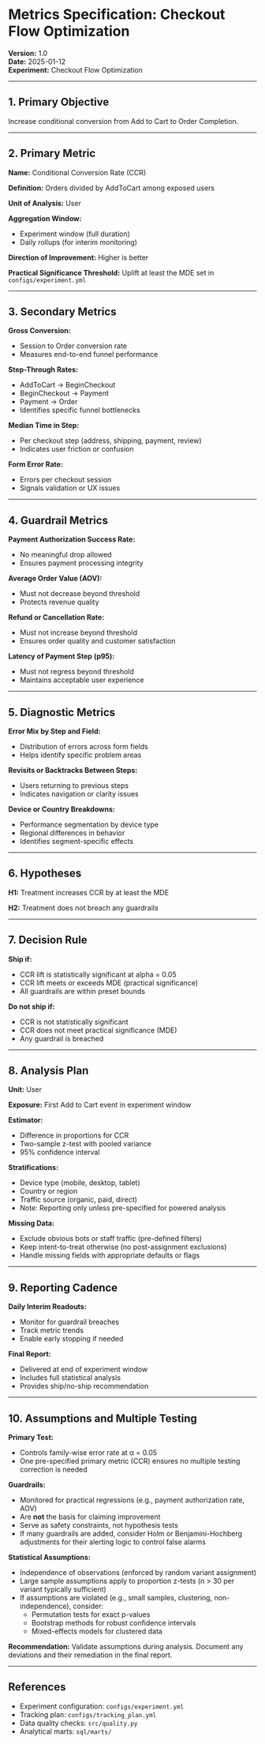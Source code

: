 # Metrics Specification: Checkout Flow Optimization

**Version:** 1.0  
**Date:** 2025-01-12  
**Experiment:** Checkout Flow Optimization

---

## 1. Primary Objective

Increase conditional conversion from Add to Cart to Order Completion.

---

## 2. Primary Metric

**Name:** Conditional Conversion Rate (CCR)

**Definition:** Orders divided by AddToCart among exposed users

**Unit of Analysis:** User

**Aggregation Window:**
- Experiment window (full duration)
- Daily rollups (for interim monitoring)

**Direction of Improvement:** Higher is better

**Practical Significance Threshold:** Uplift at least the MDE set in `configs/experiment.yml`

---

## 3. Secondary Metrics

**Gross Conversion:**
- Session to Order conversion rate
- Measures end-to-end funnel performance

**Step-Through Rates:**
- AddToCart → BeginCheckout
- BeginCheckout → Payment
- Payment → Order
- Identifies specific funnel bottlenecks

**Median Time in Step:**
- Per checkout step (address, shipping, payment, review)
- Indicates user friction or confusion

**Form Error Rate:**
- Errors per checkout session
- Signals validation or UX issues

---

## 4. Guardrail Metrics

**Payment Authorization Success Rate:**
- No meaningful drop allowed
- Ensures payment processing integrity

**Average Order Value (AOV):**
- Must not decrease beyond threshold
- Protects revenue quality

**Refund or Cancellation Rate:**
- Must not increase beyond threshold
- Ensures order quality and customer satisfaction

**Latency of Payment Step (p95):**
- Must not regress beyond threshold
- Maintains acceptable user experience

---

## 5. Diagnostic Metrics

**Error Mix by Step and Field:**
- Distribution of errors across form fields
- Helps identify specific problem areas

**Revisits or Backtracks Between Steps:**
- Users returning to previous steps
- Indicates navigation or clarity issues

**Device or Country Breakdowns:**
- Performance segmentation by device type
- Regional differences in behavior
- Identifies segment-specific effects

---

## 6. Hypotheses

**H1:** Treatment increases CCR by at least the MDE

**H2:** Treatment does not breach any guardrails

---

## 7. Decision Rule

**Ship if:**
- CCR lift is statistically significant at alpha = 0.05
- CCR lift meets or exceeds MDE (practical significance)
- All guardrails are within preset bounds

**Do not ship if:**
- CCR is not statistically significant
- CCR does not meet practical significance (MDE)
- Any guardrail is breached

---

## 8. Analysis Plan

**Unit:** User

**Exposure:** First Add to Cart event in experiment window

**Estimator:**
- Difference in proportions for CCR
- Two-sample z-test with pooled variance
- 95% confidence interval

**Stratifications:**
- Device type (mobile, desktop, tablet)
- Country or region
- Traffic source (organic, paid, direct)
- Note: Reporting only unless pre-specified for powered analysis

**Missing Data:**
- Exclude obvious bots or staff traffic (pre-defined filters)
- Keep intent-to-treat otherwise (no post-assignment exclusions)
- Handle missing fields with appropriate defaults or flags

---

## 9. Reporting Cadence

**Daily Interim Readouts:**
- Monitor for guardrail breaches
- Track metric trends
- Enable early stopping if needed

**Final Report:**
- Delivered at end of experiment window
- Includes full statistical analysis
- Provides ship/no-ship recommendation

---

## 10. Assumptions and Multiple Testing

**Primary Test:**
- Controls family-wise error rate at α = 0.05
- One pre-specified primary metric (CCR) ensures no multiple testing correction is needed

**Guardrails:**
- Monitored for practical regressions (e.g., payment authorization rate, AOV)
- Are **not** the basis for claiming improvement
- Serve as safety constraints, not hypothesis tests
- If many guardrails are added, consider Holm or Benjamini-Hochberg adjustments for their alerting logic to control false alarms

**Statistical Assumptions:**
- Independence of observations (enforced by random variant assignment)
- Large sample assumptions apply to proportion z-tests (n > 30 per variant typically sufficient)
- If assumptions are violated (e.g., small samples, clustering, non-independence), consider:
  - Permutation tests for exact p-values
  - Bootstrap methods for robust confidence intervals
  - Mixed-effects models for clustered data

**Recommendation:** Validate assumptions during analysis. Document any deviations and their remediation in the final report.

---

## References

- Experiment configuration: `configs/experiment.yml`
- Tracking plan: `configs/tracking_plan.yml`
- Data quality checks: `src/quality.py`
- Analytical marts: `sql/marts/`

